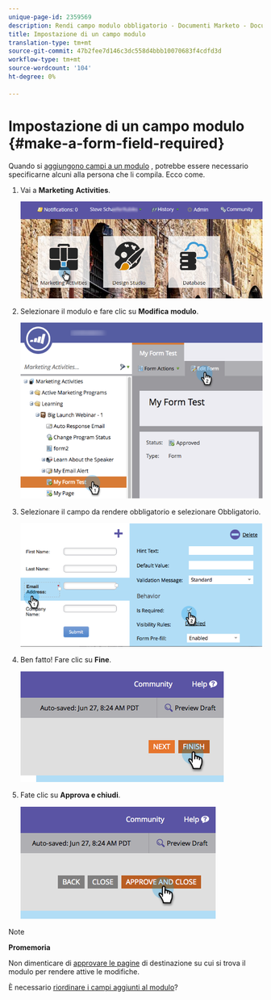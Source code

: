 ```yaml
---
unique-page-id: 2359569
description: Rendi campo modulo obbligatorio - Documenti Marketo - Documentazione prodotto
title: Impostazione di un campo modulo
translation-type: tm+mt
source-git-commit: 47b2fee7d146c3dc558d4bbb10070683f4cdfd3d
workflow-type: tm+mt
source-wordcount: '104'
ht-degree: 0%

---
```



# Impostazione di un campo modulo {#make-a-form-field-required}

Quando si [aggiungono campi a un modulo](add-a-field-to-a-form.md) , potrebbe essere necessario specificarne alcuni alla persona che li compila. Ecco come.

1. Vai a **Marketing** **Activities**.

   ![](assets/login-marketing-activities-4.png)

1. Selezionare il modulo e fare clic su **Modifica** **modulo**.

   ![](assets/editform-2.png)

1. Selezionare il campo da rendere obbligatorio e selezionare Obbligatorio.

   ![](assets/image2014-9-15-17-3a30-3a44.png)

1. Ben fatto! Fare clic su **Fine**.

   ![](assets/image2014-9-15-17-3a30-3a58.png)

1. Fate clic su **Approva e chiudi**.

   ![](assets/image2014-9-15-17-3a31-3a11.png)

>[!NOTE]
>
>**Promemoria**
>
>Non dimenticare di [approvare le pagine](../../../../product-docs/demand-generation/landing-pages/understanding-landing-pages/approve-unapprove-or-delete-a-landing-page.md) di destinazione su cui si trova il modulo per rendere attive le modifiche.

È necessario [riordinare i campi aggiunti al modulo](../../../../product-docs/demand-generation/forms/form-fields/reorder-fields-in-a-form.md)?